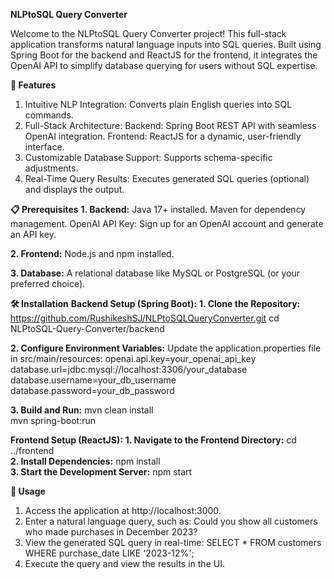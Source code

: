**NLPtoSQL Query Converter**

Welcome to the NLPtoSQL Query Converter project! This full-stack application transforms natural language inputs into SQL queries. Built using Spring Boot for the backend and ReactJS for the frontend, it integrates the OpenAI API to simplify database querying for users without SQL expertise.

**🚀 Features**
1. Intuitive NLP Integration: Converts plain English queries into SQL commands.
2. Full-Stack Architecture:
  Backend: Spring Boot REST API with seamless OpenAI integration.
  Frontend: ReactJS for a dynamic, user-friendly interface.
3. Customizable Database Support: Supports schema-specific adjustments.
4. Real-Time Query Results: Executes generated SQL queries (optional) and displays the output.

**📋 Prerequisites**
**1. Backend:**
  Java 17+ installed.
  Maven for dependency management.
  OpenAI API Key: Sign up for an OpenAI account and generate an API key.

**2. Frontend:**
  Node.js and npm installed.

**3. Database:**
  A relational database like MySQL or PostgreSQL (or your preferred choice).

**🛠️ Installation**
**Backend Setup (Spring Boot):**
**1. Clone the Repository:**
   https://github.com/RushikeshSJ/NLPtoSQLQueryConverter.git
   cd NLPtoSQL-Query-Converter/backend  

**2. Configure Environment Variables:**
Update the application.properties file in src/main/resources:
openai.api.key=your_openai_api_key  
database.url=jdbc:mysql://localhost:3306/your_database  
database.username=your_db_username  
database.password=your_db_password

**3. Build and Run:**
    mvn clean install  
    mvn spring-boot:run  

**Frontend Setup (ReactJS):**
**1. Navigate to the Frontend Directory:**
   cd ../frontend  
**2. Install Dependencies:**
  npm install  
**3. Start the Development Server:**
  npm start

**🔧 Usage**
1. Access the application at http://localhost:3000.
2. Enter a natural language query, such as:
    Could you show all customers who made purchases in December 2023?  
3. View the generated SQL query in real-time:
   SELECT * FROM customers WHERE purchase_date LIKE '2023-12%';  
4. Execute the query and view the results in the UI.
   






  
